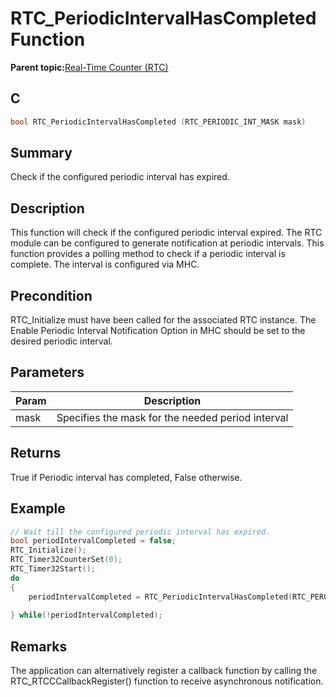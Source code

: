 # RTC\_PeriodicIntervalHasCompleted Function

**Parent topic:**[Real-Time Counter \(RTC\)](GUID-3578D06D-FEC5-4769-ADC7-0D46730CD973.md)

## C

```c
bool RTC_PeriodicIntervalHasCompleted (RTC_PERIODIC_INT_MASK mask)
```

## Summary

Check if the configured periodic interval has expired.

## Description

This function will check if the configured periodic interval expired. The RTC module can be configured to generate notification at periodic intervals. This function provides a polling method to check if a periodic interval is complete. The interval is configured via MHC.

## Precondition

RTC\_Initialize must have been called for the associated RTC instance. The Enable Periodic Interval Notification Option in MHC should be set to the desired periodic interval.

## Parameters

|Param|Description|
|-----|-----------|
|mask|Specifies the mask for the needed period interval|

## Returns

True if Periodic interval has completed, False otherwise.

## Example

```c
// Wait till the configured periodic interval has expired.
bool periodIntervalCompleted = false;
RTC_Initialize();
RTC_Timer32CounterSet(0);
RTC_Timer32Start();
do
{
    periodIntervalCompleted = RTC_PeriodicIntervalHasCompleted(RTC_PER0_MASK);
    
} while(!periodIntervalCompleted);

```

## Remarks

The application can alternatively register a callback function by calling the RTC\_RTCCCallbackRegister\(\) function to receive asynchronous notification.

